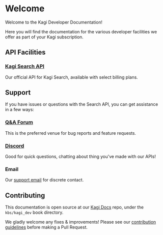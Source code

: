 # Welcome

Welcome to the Kagi Developer Documentation!

Here you will find the documentation for the various developer facilities
we offer as part of your Kagi subscription.

## API Facilities

### [Kagi Search API](search_api/overview.md)

Our official API for Kagi Search, available with select billing plans.

## Support

If you have issues or questions with the Search API, you can get assistance
in a few ways:

### [Q&A Forum](https://github.com/kagisearch/kagi-docs/discussions/categories/q-a?discussions_q=category%3AQ%26A+label%3Adocs%3Asearch_api)

This is the preferred venue for bug reports and feature requests.


### [Discord](https://kagi.com/discord)

Good for quick questions, chatting about thing you've made with our APIs!


### Email

Our [support email](mailto:support@kagi.com) for discrete contact.

## Contributing

This documentation is open source at our [Kagi Docs](https://github.com/kagisearch/kagi-docs)
repo, under the `kbs/kagi_dev` book directory.

We gladly welcome any fixes & improvements! Please see our [contribution guidelines]() before
making a Pull Request.
